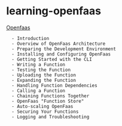 # learning-openfaas

[Openfaas](https://www.openfaas.com/)

      - Introduction
      - Overview of OpenFaas Architecture
      - Preparing the Development Environment
      - Installing and Configuring OpenFaas
      - Getting Started with the CLI
      - Writing a Function
      - Testing the Function
      - Uploading the Function
      - Expanding the Function
      - Handling Function Dependencies
      - Calling a Function
      - Chaining Functions Together
      - OpenFaas "Function Store"
      - Auto-scaling OpenFaas
      - Securing Your Functions
      - Logging and Troubleshooting

